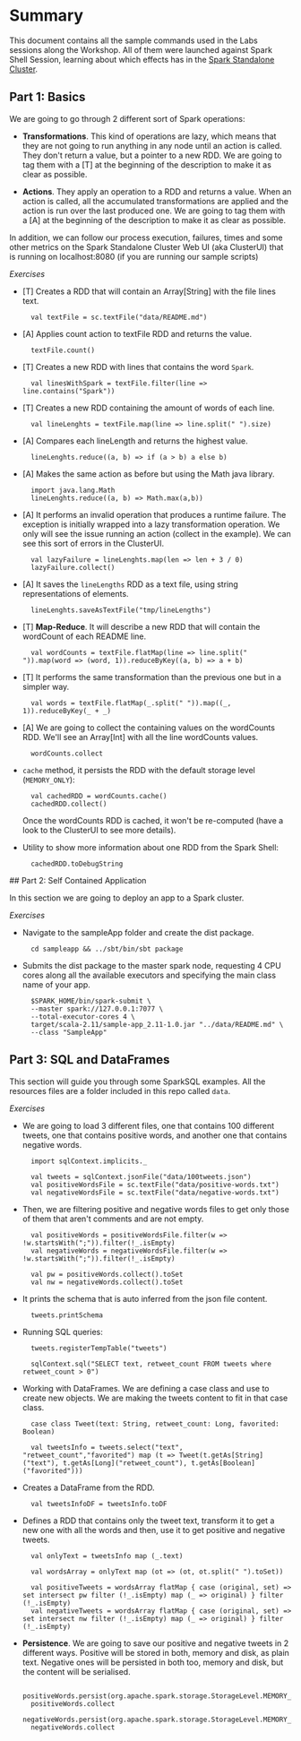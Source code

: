 # Summary

This document contains all the sample commands used in the Labs sessions along the Workshop. All of them were launched against Spark Shell Session,
learning about which effects has in the [Spark Standalone Cluster](http://spark.apache.org/docs/latest/spark-standalone.html).

## Part 1: Basics

We are going to go through 2 different sort of Spark operations:

* **Transformations**. This kind of operations are lazy, which means that they are not going to
run anything in any node until an action is called. They don't return a value, but a pointer to
a new RDD.
We are going to tag them with a [T] at the beginning of the description to make it as clear as
possible.

* **Actions**. They apply an operation to a RDD and returns a value. When an action is called, all
  the accumulated transformations are applied and the action is run over the last produced one.
  We are going to tag them with a [A] at the beginning of the description to make it as clear as
  possible.

In addition, we can follow our process execution, failures, times and some other metrics on the Spark Standalone Cluster Web UI (aka ClusterUI) that is running on localhost:8080 (if you are running our sample scripts)

*Exercises*

* [T] Creates a RDD that will contain an Array[String] with the file lines text.

		val textFile = sc.textFile("data/README.md")

* [A] Applies count action to textFile RDD and returns the value.

		textFile.count()

* [T] Creates a new RDD with lines that contains the word `Spark`.

		val linesWithSpark = textFile.filter(line => line.contains("Spark"))

* [T] Creates a new RDD containing the amount of words of each line.

		val lineLenghts = textFile.map(line => line.split(" ").size)

* [A] Compares each lineLength and returns the highest value.

		lineLenghts.reduce((a, b) => if (a > b) a else b)

* [A] Makes the same action as before but using the Math java library.

		import java.lang.Math
		lineLenghts.reduce((a, b) => Math.max(a,b))

* [A] It performs an invalid operation that produces a runtime failure. The exception is initially wrapped into a lazy transformation operation. We only will see the issue running an action (collect in the example). We can see this sort of errors in the ClusterUI.

        val lazyFailure = lineLenghts.map(len => len + 3 / 0)
		lazyFailure.collect()

* [A] It saves the `lineLengths` RDD as a text file, using string representations of elements.

        lineLenghts.saveAsTextFile("tmp/lineLengths")

* [T] **Map-Reduce**. It will describe a new RDD that will contain the wordCount of each README line.

		val wordCounts = textFile.flatMap(line => line.split(" ")).map(word => (word, 1)).reduceByKey((a, b) => a + b)

* [T] It performs the same transformation than the previous one but in a simpler way.

		val words = textFile.flatMap(_.split(" ")).map((_, 1)).reduceByKey(_ + _)

* [A] We are going to collect the containing values on the wordCounts RDD. We'll see an Array[Int] with all the line wordCounts values.

		wordCounts.collect

* `cache` method, it persists the RDD with the default storage level (`MEMORY_ONLY`):

		val cachedRDD = wordCounts.cache()
        cachedRDD.collect()

	Once the wordCounts RDD is cached, it won't be re-computed (have a look to the ClusterUI to see more details).

* Utility to show more information about one RDD from the Spark Shell:

        cachedRDD.toDebugString

## Part 2: Self Contained Application

In this section we are going to deploy an app to a Spark cluster.

*Exercises*

* Navigate to the sampleApp folder and create the dist package.

		cd sampleapp && ../sbt/bin/sbt package

* Submits the dist package to the master spark node, requesting 4 CPU cores along all the available executors and specifying the main class name of your app.

		$SPARK_HOME/bin/spark-submit \
		--master spark://127.0.0.1:7077 \
		--total-executor-cores 4 \
		target/scala-2.11/sample-app_2.11-1.0.jar "../data/README.md" \
		--class "SampleApp"


## Part 3: SQL and DataFrames

This section will guide you through some SparkSQL examples. All the resources files are a folder included in this repo called `data`.

*Exercises*

* We are going to load 3 different files, one that contains 100 different tweets, one that contains positive words, and another one that contains negative words.

		import sqlContext.implicits._

		val tweets = sqlContext.jsonFile("data/100tweets.json")
		val positiveWordsFile = sc.textFile("data/positive-words.txt")
		val negativeWordsFile = sc.textFile("data/negative-words.txt")

* Then, we are filtering positive and negative words files to get only those of them that aren't comments and are not empty.

		val positiveWords = positiveWordsFile.filter(w => !w.startsWith(";")).filter(!_.isEmpty)
		val negativeWords = negativeWordsFile.filter(w => !w.startsWith(";")).filter(!_.isEmpty)

		val pw = positiveWords.collect().toSet
		val nw = negativeWords.collect().toSet

* It prints the schema that is auto inferred from the json file content.

		tweets.printSchema

* Running SQL queries:

		tweets.registerTempTable("tweets")

		sqlContext.sql("SELECT text, retweet_count FROM tweets where retweet_count > 0")

* Working with DataFrames. We are defining a case class and use to create new objects. We are making the tweets content to fit in that case class.

		case class Tweet(text: String, retweet_count: Long, favorited: Boolean)

		val tweetsInfo = tweets.select("text", "retweet_count","favorited") map (t => Tweet(t.getAs[String]("text"), t.getAs[Long]("retweet_count"), t.getAs[Boolean]("favorited")))

* Creates a DataFrame from the RDD.

		val tweetsInfoDF = tweetsInfo.toDF

* Defines a RDD that contains only the tweet text, transform it to get a new one with all the words and then, use it to get positive and negative tweets.

		val onlyText = tweetsInfo map (_.text)

		val wordsArray = onlyText map (ot => (ot, ot.split(" ").toSet))

		val positiveTweets = wordsArray flatMap { case (original, set) => set intersect pw filter (!_.isEmpty) map (_ => original) } filter (!_.isEmpty)
		val negativeTweets = wordsArray flatMap { case (original, set) => set intersect nw filter (!_.isEmpty) map (_ => original) } filter (!_.isEmpty)

* **Persistence**. We are going to save our positive and negative tweets in 2 different ways. Positive will be stored in both, memory and disk, as plain text. Negative ones will be persisted in both too, memory and disk, but the content will be serialised.

		positiveWords.persist(org.apache.spark.storage.StorageLevel.MEMORY_AND_DISK)
		positiveWords.collect
    		negativeWords.persist(org.apache.spark.storage.StorageLevel.MEMORY_AND_DISK_SER)
		negativeWords.collect